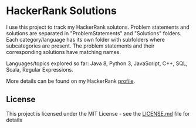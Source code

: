 # HackerRank Solutions

I use this project to track my HackerRank solutons. Problem statements and solutions are separated in "ProblemStatements" and "Solutions" folders. Each category/language has its own folder with subfolders where subcategories are present. The problem statements and their corresponding solutions have matching names.

Languages/topics explored so far: Java 8, Python 3, JavaScript, C++, SQL, Scala, Regular Expressions.

More details can be found on my HackerRank [profile](https://www.hackerrank.com/k_d_balabanov).

## License

This project is licensed under the MIT License - see the [LICENSE.md](https://github.com/kdbalabanov/hackerrank-solutions/blob/master/LICENSE) file for details
